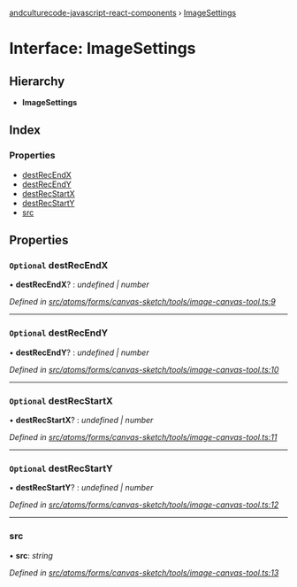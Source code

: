 [andculturecode-javascript-react-components](../README.md) › [ImageSettings](imagesettings.md)

# Interface: ImageSettings

## Hierarchy

* **ImageSettings**

## Index

### Properties

* [destRecEndX](imagesettings.md#optional-destrecendx)
* [destRecEndY](imagesettings.md#optional-destrecendy)
* [destRecStartX](imagesettings.md#optional-destrecstartx)
* [destRecStartY](imagesettings.md#optional-destrecstarty)
* [src](imagesettings.md#src)

## Properties

### `Optional` destRecEndX

• **destRecEndX**? : *undefined | number*

*Defined in [src/atoms/forms/canvas-sketch/tools/image-canvas-tool.ts:9](https://github.com/AndcultureCode/AndcultureCode.JavaScript.React.Components/blob/09a736c/src/atoms/forms/canvas-sketch/tools/image-canvas-tool.ts#L9)*

___

### `Optional` destRecEndY

• **destRecEndY**? : *undefined | number*

*Defined in [src/atoms/forms/canvas-sketch/tools/image-canvas-tool.ts:10](https://github.com/AndcultureCode/AndcultureCode.JavaScript.React.Components/blob/09a736c/src/atoms/forms/canvas-sketch/tools/image-canvas-tool.ts#L10)*

___

### `Optional` destRecStartX

• **destRecStartX**? : *undefined | number*

*Defined in [src/atoms/forms/canvas-sketch/tools/image-canvas-tool.ts:11](https://github.com/AndcultureCode/AndcultureCode.JavaScript.React.Components/blob/09a736c/src/atoms/forms/canvas-sketch/tools/image-canvas-tool.ts#L11)*

___

### `Optional` destRecStartY

• **destRecStartY**? : *undefined | number*

*Defined in [src/atoms/forms/canvas-sketch/tools/image-canvas-tool.ts:12](https://github.com/AndcultureCode/AndcultureCode.JavaScript.React.Components/blob/09a736c/src/atoms/forms/canvas-sketch/tools/image-canvas-tool.ts#L12)*

___

###  src

• **src**: *string*

*Defined in [src/atoms/forms/canvas-sketch/tools/image-canvas-tool.ts:13](https://github.com/AndcultureCode/AndcultureCode.JavaScript.React.Components/blob/09a736c/src/atoms/forms/canvas-sketch/tools/image-canvas-tool.ts#L13)*
